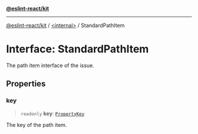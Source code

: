 [**@eslint-react/kit**](../../README.md)

***

[@eslint-react/kit](../../README.md) / [\<internal\>](../README.md) / StandardPathItem

# Interface: StandardPathItem

The path item interface of the issue.

## Properties

### key

> `readonly` **key**: [`PropertyKey`](../type-aliases/PropertyKey.md)

The key of the path item.
